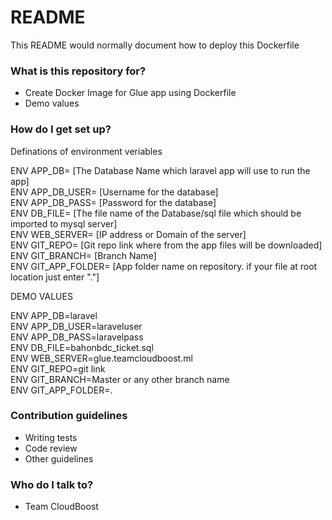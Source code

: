 # README #

This README would normally document how to deploy this Dockerfile

### What is this repository for? ###

* Create Docker Image for Glue app using Dockerfile
* Demo values

### How do I get set up? ###

Definations of environment veriables

ENV APP_DB= [The Database Name which laravel app will use to run the app]<br />
ENV APP_DB_USER= [Username for the database]<br />
ENV APP_DB_PASS= [Password for the database]<br />
ENV DB_FILE= [The file name of the Database/sql file which should be imported to mysql server]<br />
ENV WEB_SERVER= [IP address or Domain of the server]<br />
ENV GIT_REPO= [Git repo link where from the app files will be downloaded]<br />
ENV GIT_BRANCH= [Branch Name]<br />
ENV GIT_APP_FOLDER= [App folder name on repository. if your file at root location just enter "."]<br />

DEMO VALUES<br />

ENV APP_DB=laravel<br />
ENV APP_DB_USER=laraveluser<br />
ENV APP_DB_PASS=laravelpass<br />
ENV DB_FILE=bahonbdc_ticket.sql<br />
ENV WEB_SERVER=glue.teamcloudboost.ml<br />
ENV GIT_REPO=git link<br />
ENV GIT_BRANCH=Master or any other branch name<br />
ENV GIT_APP_FOLDER=.<br />


### Contribution guidelines ###

* Writing tests
* Code review
* Other guidelines

### Who do I talk to? ###

* Team CloudBoost